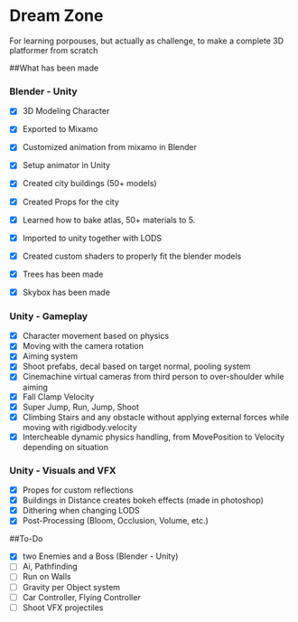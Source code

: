 # Dream Zone
For learning porpouses, but actually as challenge, to make a complete 3D platformer from scratch

##What has been made

### Blender - Unity
- [x] 3D Modeling Character
- [x] Exported to Mixamo
- [x] Customized animation from mixamo in Blender
- [x] Setup animator in Unity
- [x] Created city buildings (50+ models)
- [x] Created Props for the city
- [x] Learned how to bake atlas, 50+ materials to 5.
- [x] Imported to unity together with LODS
- [x] Created custom shaders to properly fit the blender models
- [x] Trees has been made
- [x] Skybox has been made


### Unity - Gameplay

- [x] Character movement based on physics
- [x] Moving with the camera rotation
- [x] Aiming system
- [x] Shoot prefabs, decal based on target normal, pooling system
- [x] Cinemachine virtual cameras from third person to over-shoulder while aiming
- [x] Fall Clamp Velocity
- [x] Super Jump, Run, Jump, Shoot
- [x] Climbing Stairs and any obstacle without applying external forces while moving with rigidbody.velocity
- [x] Intercheable dynamic physics handling, from MovePosition to Velocity depending on situation

### Unity - Visuals and VFX
- [x] Propes for custom reflections
- [x] Buildings in Distance creates bokeh effects (made in photoshop)
- [x] Dithering when changing LODS
- [x] Post-Processing (Bloom, Occlusion, Volume, etc.)

##To-Do
- [x] two Enemies and a Boss (Blender - Unity)
- [ ] Ai, Pathfinding
- [ ] Run on Walls
- [ ] Gravity per Object system
- [ ] Car Controller, Flying Controller
- [ ] Shoot VFX projectiles
